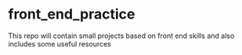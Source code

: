 # front_end_practice
This repo will contain small projects based on front end skills and also includes some useful resources
